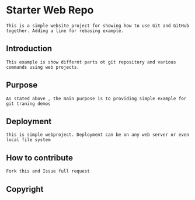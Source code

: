 # Starter Web Repo

	This is a simple website project for showing how to use Git and GitHub together. Adding a line for rebasing example.

## Introduction

	This example is show differnt parts ot git repository and various commands using web projects.

## Purpose

	As stated above , the main purpose is to providing simple example for git traning demos

## Deployment

	this is simple webproject. Deployment can be on any web server or even local file system

## How to contribute

	Fork this and Issue full request

## Copyright

	
